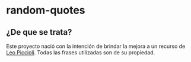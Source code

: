 # random-quotes

## ¿De que se trata?
Este proyecto nació con la intención de brindar la mejora a un recurso de [Leo Piccioli](https://www.leopiccioli.com.ar/). Todas las frases utilizadas son de su propiedad. 

